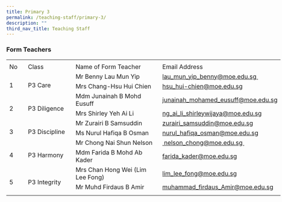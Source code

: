 ```yaml
---
title: Primary 3
permalink: /teaching-staff/primary-3/
description: ""
third_nav_title: Teaching Staff
---
```

###  **Form Teachers**

<table style="border-collapse:
 collapse;width:546pt" width="727" cellspacing="0" cellpadding="0" border="0"><colgroup><col style="mso-width-source:userset;mso-width-alt:1462;width:30pt" width="40"> <col style="mso-width-source:userset;mso-width-alt:4278;width:88pt" width="117"> <col style="mso-width-source:userset;mso-width-alt:10422;width:214pt" width="285"> <col style="mso-width-source:userset;mso-width-alt:10422;width:214pt" width="285"></colgroup><tbody><tr style="mso-height-source:userset;height:4.5pt" height="6"><td style="height:4.5pt;width:30pt" width="40" class="xl66" height="6"></td><td style="width:88pt" width="117"></td><td style="width:214pt" width="285"></td><td style="width:214pt" width="285" class="xl70"></td></tr><tr style="height:15.75pt" height="21"><td style="height:15.75pt;width:30pt" width="40" class="xl69" height="21">No</td><td style="border-left:none;width:88pt" width="117" class="xl68">Class</td><td style="border-left:none;width:214pt" width="285" class="xl68">Name of Form Teacher</td><td style="border-left:none" class="xl71">Email Address</td></tr><tr style="height:15.75pt" height="21"><td style="height:31.5pt;width:30pt" width="40" class="xl75" height="42" rowspan="2">
<br>1</td><td style="width:88pt" width="117" class="xl76" rowspan="2">
<br>P3 Care</td><td style="border-top:none" class="xl67">Mr Benny Lau Mun Yip</td><td style="border-top:none;border-left:none;width:214pt" width="285" class="xl73"><a href="mailto:lau_mun_yip_benny@moe.edu.sg">lau_mun_yip_benny@moe.edu.sg&nbsp;</a></td></tr><tr style="height:15.75pt" height="21"><td style="height:15.75pt;border-top:none" class="xl67" height="21">Mrs Chang-Hsu Hui Chien<span style="mso-spacerun:yes">&nbsp;</span></td><td style="border-top:none;border-left:none" class="xl72"><a href="mailto:hsu_hui-chien@moe.edu.sg">hsu_hui-chien@moe.edu.sg</a></td></tr><tr style="height:15.75pt" height="21"><td style="height:31.5pt;width:30pt" width="40" class="xl75" height="42" rowspan="2">
<br>2</td><td style="width:88pt" width="117" class="xl76" rowspan="2">
<br>P3 Diligence</td><td style="border-top:none" class="xl67">Mdm Junainah B Mohd Eusuff</td><td style="border-top:none;border-left:none" class="xl72"><a href="mailto:junainah_mohamed_eusuff@moe.edu.sg">junainah_mohamed_eusuff@moe.edu.sg</a></td></tr><tr style="height:15.75pt" height="21"><td style="height:15.75pt;border-top:none" class="xl67" height="21">Mrs Shirley Yeh Ai Li</td><td style="border-top:none;border-left:none" class="xl72"><a href="mailto:ng_ai_li_shirleywijaya@moe.edu.sg">ng_ai_li_shirleywijaya@moe.edu.sg</a></td></tr><tr style="height:15.75pt" height="21"><td style="height:31.5pt;width:30pt" width="40" class="xl75" height="42" rowspan="2">
<br>3</td><td style="width:88pt" width="117" class="xl76" rowspan="2">
<br>P3&nbsp;Discipline</td><td style="border-top:none" class="xl67">Mr Zurairi B Samsuddin</td><td style="border-top:none;border-left:none" class="xl72"><a href="mailto:zurairi_samsuddin@moe.edu.sg">zurairi_samsuddin@moe.edu.sg</a></td></tr><tr style="height:15.75pt" height="21"><td style="height:15.75pt;border-top:none" class="xl67" height="21">Ms Nurul Hafiqa B Osman</td><td style="border-top:none;border-left:none" class="xl72"><a href="mailto:nurul_hafiqa_osman@moe.edu.sg">nurul_hafiqa_osman@moe.edu.sg</a></td></tr><tr style="height:15.75pt" height="21"><td style="height:31.5pt;width:30pt" width="40" class="xl75" height="42" rowspan="2">
<br>4</td><td style="width:88pt" width="117" class="xl76" rowspan="2">
<br>P3 Harmony</td><td style="border-top:none" class="xl67">Mr Chong Nai Shun Nelson</td><td style="border-top:none;border-left:none;width:214pt" width="285" class="xl74"><a href="mailto:nelson_chong@moe.edu.sg">&nbsp;nelson_chong@moe.edu.sg&nbsp;</a></td></tr><tr style="height:15.75pt" height="21"><td style="height:15.75pt;border-top:none" class="xl67" height="21">Mdm Farida B Mohd Ab Kader</td><td style="border-top:none;border-left:none" class="xl72"><a href="mailto:farida_kader@moe.edu.sg">farida_kader@moe.edu.sg</a></td></tr><tr style="height:15.75pt" height="21"><td style="height:31.5pt;width:30pt" width="40" class="xl75" height="42" rowspan="2">
<br>5&nbsp;</td><td style="width:88pt" width="117" class="xl76" rowspan="2">
<br>P3 Integrity</td><td style="border-top:none" class="xl67">Mrs Chan Hong Wei (Lim Lee Fong)</td><td style="border-top:none;border-left:none" class="xl72"><a href="mailto:ang_wei_wen_justin@moe.edu.sg">lim_lee_fong@moe.edu.sg</a></td></tr><tr style="height:15.75pt" height="21"><td style="height:15.75pt;border-top:none" class="xl67" height="21">Mr Muhd Firdaus B Amir</td><td style="border-top:none;border-left:none" class="xl72"><a href="mailto:muhammad_firdaus_Amir@moe.edu.sg">muhammad_firdaus_Amir@moe.edu.sg</a></td></tr><tr style="mso-height-source:userset;height:6.75pt" height="9"><td style="height:6.75pt" class="xl66" height="9"></td><td></td><td></td><td class="xl70"></td></tr></tbody></table>